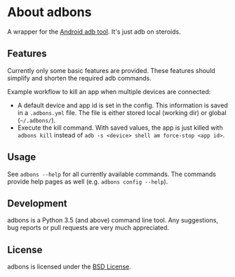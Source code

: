 # About adbons
A wrapper for the [Android adb tool](https://developer.android.com/studio/command-line/adb.html). It's just adb on steroids.

## Features
Currently only some basic features are provided. These features should simplify and shorten the required adb commands.

Example workflow to kill an app when multiple devices are connected:
* A default device and app id is set in the config. This information is saved in a `.adbons.yml` file. The file is either stored local (working dir) or global (`~/.adbons/`).
* Execute the kill command. With saved values, the app is just killed with `adbons kill` instead of `adb -s <device> shell am force-stop <app id>`.


## Usage
See `adbons --help` for all currently available commands. The commands provide help pages as well (e.g. `adbons config --help`).


## Development
adbons is a Python 3.5 (and above) command line tool. Any suggestions, bug reports or pull requests are very much appreciated.

## License
adbons is licensed under the [BSD License](https://github.com/dbaelz/adbons/blob/master/LICENSE).
